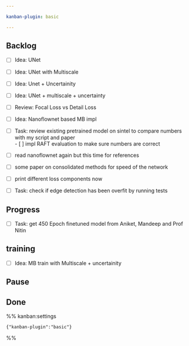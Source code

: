 ```yaml
---

kanban-plugin: basic

---
```


## Backlog

- [ ] Idea: UNet
- [ ] Idea: UNet with Multiscale
- [ ] Idea: Unet + Uncertainity
- [ ] Idea: UNet + multiscale + uncertainty
- [ ] Review: Focal Loss vs Detail Loss
- [ ] Idea: Nanoflownet based MB impl
- [ ] Task: review existing pretrained model on sintel to compare numbers with my script and paper<br>- [ ] impl RAFT evaluation to make sure numbers are correct
- [ ] read nanoflownet again but this time for references
- [ ] some paper on consolidated methods for speed of the network
- [ ] print different loss components now
- [ ] Task: check if edge detection has been overfit by running tests


## Progress

- [ ] Task: get 450 Epoch finetuned model from Aniket, Mandeep and Prof Nitin


## training

- [ ] Idea: MB train with Multiscale + uncertainity


## Pause



## Done





%% kanban:settings
```
{"kanban-plugin":"basic"}
```
%%